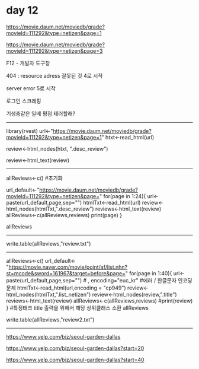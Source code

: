 # day 12



<https://movie.daum.net/moviedb/grade?movieId=111292&type=netizen&page=1>

<https://movie.daum.net/moviedb/grade?movieId=111292&type=netizen&page=3>



F12 - 개발자 도구창 

404 : resource adress 잘못된 것 4로 시작

server error 5로 시작 



로그인 스크래핑 

<p class="desc_review"> <!-- 모바일에서 더보기 클릭시 style="height:auto" -->
										기생충같은 일베 평점 테러할래?
									</p>

---



library(rvest)
url<-"https://movie.daum.net/moviedb/grade?movieId=111292&type=netizen&page=1"
htxt<-read_html(url)

review<-html_nodes(htxt, ".desc_review")

review<-html_text(review)

---



allReviews<-c() #초기화

url_default<-"https://movie.daum.net/moviedb/grade?movieId=111292&type=netizen&page="
for(page in 1:24){
  url<-paste(url_default,page,sep="")
  htmlTxt<-read_html(url)
  review<-html_nodes(htmlTxt,".desc_review")
  reviews<-html_text(review)
  allReviews<-c(allReviews,reviews)
  print(page)
}

allReviews

---

write.table(allReviews,"review.txt")

---

allReviews<-c()
url_default<-"https://movie.naver.com/movie/point/af/list.nhn?st=mcode&sword=161967&target=before&page="
for(page in 1:40){
  url<-paste(url_default,page,sep="") # , encoding="euc_kr" #에러 / 한글문자 인코딩문제
  htmlTxt<-read_html(url,encoding = "cp949")
  review<-html_nodes(htmlTxt,".list_netizen")
  review<-html_nodes(review,".title")
  reviews<-html_text(review)
  allReviews<-c(allReviews,reviews)
  #print(review)
}
#특정태크 title 출력을 위해서 해당 상위클래스 소환
allReviews

write.table(allReviews,"review2.txt")

---

<https://www.yelp.com/biz/seoul-garden-dallas>

<https://www.yelp.com/biz/seoul-garden-dallas?start=20>

<https://www.yelp.com/biz/seoul-garden-dallas?start=40>